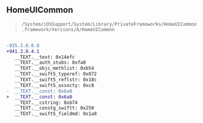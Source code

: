 ## HomeUICommon

> `/System/iOSSupport/System/Library/PrivateFrameworks/HomeUICommon.framework/Versions/A/HomeUICommon`

```diff

-935.3.0.0.0
+941.3.0.4.1
   __TEXT.__text: 0x14efc
   __TEXT.__auth_stubs: 0xfa0
   __TEXT.__objc_methlist: 0xb54
   __TEXT.__swift5_typeref: 0x872
   __TEXT.__swift5_reflstr: 0x18c
   __TEXT.__swift5_assocty: 0xc8
-  __TEXT.__const: 0x6a0
+  __TEXT.__const: 0x6a8
   __TEXT.__cstring: 0xb74
   __TEXT.__constg_swiftt: 0x250
   __TEXT.__swift5_fieldmd: 0x1a8

```
